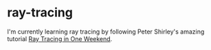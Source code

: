# ray-tracing


I'm currently learning ray tracing by following Peter Shirley's amazing tutorial [Ray Tracing in One Weekend](https://raytracing.github.io/books/RayTracingInOneWeekend.html).